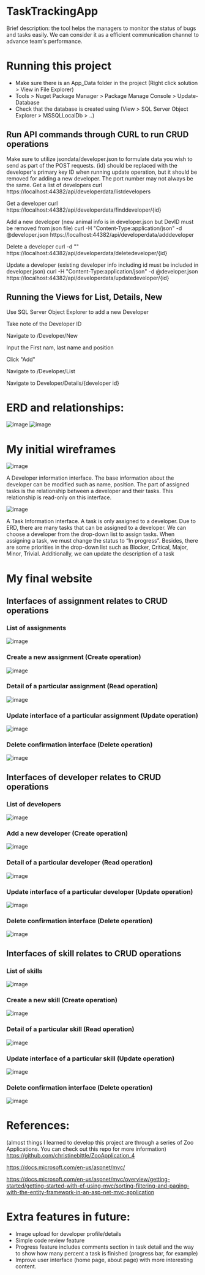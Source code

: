 # TaskTrackingApp
Brief description: the tool helps the managers to monitor the status of bugs and tasks easily. We can consider it as a efficient communication channel to advance team's performance.

# Running this project
* Make sure there is an App_Data folder in the project (Right click solution > View in File Explorer)
* Tools > Nuget Package Manager > Package Manage Console > Update-Database
* Check that the database is created using (View > SQL Server Object Explorer > MSSQLLocalDb > ..)
## Run API commands through CURL to run CRUD operations
Make sure to utilize jsondata/developer.json to formulate data you wish to send as part of the POST requests. {id} should be replaced with the developer's primary key ID when running update operation, but it should be removed for adding a new developer. The port number may not always be the same.
Get a list of developers curl https://localhost:44382/api/developerdata/listdevelopers

Get a developer curl https://localhost:44382/api/developerdata/finddeveloper/{id}

Add a new developer (new animal info is in developer.json but DevID must be removed from json file) curl -H "Content-Type:application/json" -d @developer.json https://localhost:44382/api/developerdata/adddeveloper

Delete a developer curl -d "" https://localhost:44382/api/developerdata/deletedeveloper/{id}

Update a developer (existing developer info including id must be included in developer.json) curl -H "Content-Type:application/json" -d @developer.json https://localhost:44382/api/developerdata/updatedeveloper/{id}

## Running the Views for List, Details, New
Use SQL Server Object Explorer to add a new Developer

Take note of the Developer ID

Navigate to /Developer/New

Input the First nam, last name and position

Click "Add"

Navigate to /Developer/List

Navigate to Developer/Details/{developer id}

# ERD and relationships:
![image](https://user-images.githubusercontent.com/12003260/123426301-446e8500-d591-11eb-873c-91deac1a86c3.png)
![image](https://user-images.githubusercontent.com/12003260/123426355-518b7400-d591-11eb-8a80-8b8a81a81a07.png)

# My initial wireframes
![image](https://user-images.githubusercontent.com/12003260/123426401-60722680-d591-11eb-8429-f6f1c0eb8d61.png)

A Developer information interface. The base information about the developer can be modified such as name, position. The part of assigned tasks is the relationship between a developer and their tasks. This relationship is read-only on this interface.

![image](https://user-images.githubusercontent.com/12003260/123426478-767fe700-d591-11eb-951b-d3c0c429ef10.png)

A Task Information interface. A task is only assigned to a developer. Due to ERD, there are many tasks that can be assigned to a developer. We can choose a developer from the drop-down list to assign tasks. When assigning a task, we must change the status to “In progress”. Besides, there are some priorities in the drop-down list such as Blocker, Critical, Major, Minor, Trivial. Additionally, we can update the description of a task

# My final website
## Interfaces of assignment relates to CRUD operations
### List of assignments
![image](https://user-images.githubusercontent.com/12003260/123426753-c9599e80-d591-11eb-854d-7a2aa568d405.png)
### Create a new assignment (Create operation)
![image](https://user-images.githubusercontent.com/12003260/123427278-6c121d00-d592-11eb-965b-07d1091834ac.png)
### Detail of a particular assignment (Read operation)
![image](https://user-images.githubusercontent.com/12003260/123426831-e1312280-d591-11eb-8147-c390b4b49af3.png)
### Update interface of a particular assignment (Update operation)
![image](https://user-images.githubusercontent.com/12003260/123426916-fa39d380-d591-11eb-862c-3a6403bc1320.png)
### Delete confirmation interface (Delete operation)
![image](https://user-images.githubusercontent.com/12003260/123427056-248b9100-d592-11eb-914a-b92a4eb99044.png)

## Interfaces of developer relates to CRUD operations
### List of developers
![image](https://user-images.githubusercontent.com/12003260/123427739-04100680-d593-11eb-9ad6-6709337f4814.png)
### Add a new developer (Create operation)
![image](https://user-images.githubusercontent.com/12003260/123427773-0c684180-d593-11eb-97dd-bf04eaadb679.png)
### Detail of a particular developer (Read operation)
![image](https://user-images.githubusercontent.com/12003260/123427880-2b66d380-d593-11eb-8c9c-4dcb95378998.png)
### Update interface of a particular developer (Update operation)
![image](https://user-images.githubusercontent.com/12003260/123427914-36216880-d593-11eb-9fa1-0732542abdbb.png)
### Delete confirmation interface (Delete operation)
![image](https://user-images.githubusercontent.com/12003260/123427964-45a0b180-d593-11eb-9c70-f44f2fb1961f.png)

## Interfaces of skill relates to CRUD operations
### List of skills
![image](https://user-images.githubusercontent.com/12003260/123428020-52bda080-d593-11eb-874d-120d876ed77f.png)
### Create a new skill (Create operation)
![image](https://user-images.githubusercontent.com/12003260/123428041-5cdf9f00-d593-11eb-82e9-37fb4b4bfea4.png)
### Detail of a particular skill (Read operation)
![image](https://user-images.githubusercontent.com/12003260/123429115-8fd66280-d594-11eb-81cc-0e5560d14c5b.png)
### Update interface of a particular skill (Update operation)
![image](https://user-images.githubusercontent.com/12003260/123428470-daa3aa80-d593-11eb-9a6f-e3b323babeb4.png)
### Delete confirmation interface (Delete operation)
![image](https://user-images.githubusercontent.com/12003260/123429178-a5e42300-d594-11eb-9423-f297d662b1e1.png)


# References:
(almost things I learned to develop this project are through a series of Zoo Applications. You can check out this repo for more information)
https://github.com/christinebittle/ZooApplication_4 

https://docs.microsoft.com/en-us/aspnet/mvc/

https://docs.microsoft.com/en-us/aspnet/mvc/overview/getting-started/getting-started-with-ef-using-mvc/sorting-filtering-and-paging-with-the-entity-framework-in-an-asp-net-mvc-application

# Extra features in future:
* Image upload for developer profile/details
* Simple code review feature
* Progress feature includes comments section in task detail and the way to show how many percent a task is finished (progress bar, for example)
* Improve user interface (home page, about page) with more interesting content.
